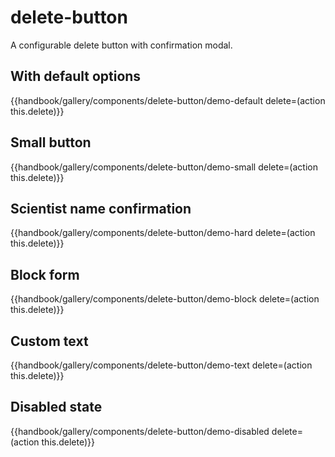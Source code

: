 # delete-button

A configurable delete button with confirmation modal.

## With default options
{{handbook/gallery/components/delete-button/demo-default delete=(action this.delete)}}

## Small button
{{handbook/gallery/components/delete-button/demo-small delete=(action this.delete)}}

## Scientist name confirmation
{{handbook/gallery/components/delete-button/demo-hard delete=(action this.delete)}}

## Block form
{{handbook/gallery/components/delete-button/demo-block delete=(action this.delete)}}

## Custom text
{{handbook/gallery/components/delete-button/demo-text delete=(action this.delete)}}

## Disabled state
{{handbook/gallery/components/delete-button/demo-disabled delete=(action this.delete)}}
